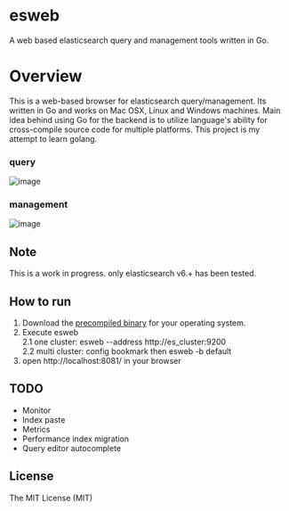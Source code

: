 esweb
================
A web based elasticsearch query and management tools written in Go.

Overview
========
This is a web-based browser for elasticsearch query/management. Its written in Go and works on Mac OSX, Linux and Windows machines. Main idea behind using Go for the backend is to utilize language's ability for cross-compile source code for multiple platforms. This project is my attempt to learn golang.  
### query
![image](https://github.com/ll2l/esweb/blob/master/docs/esweb-query.JPG)

### management
![image](https://github.com/ll2l/esweb/blob/master/esweb-indexManage.JPG)

## Note
 This is a work in progress. only elasticsearch v6.+ has been tested.


## How to run

1. Download the [precompiled binary](https://github.com/ll2l/esweb/releases) for your operating system.
2. Execute esweb  
  2.1 one cluster: esweb --address http://es_cluster:9200  
  2.2 multi cluster: config bookmark then esweb -b default
3. open http://localhost:8081/ in your browser


## TODO

- Monitor
- Index paste
- Metrics
- Performance index migration
- Query editor autocomplete


## License

The MIT License (MIT)